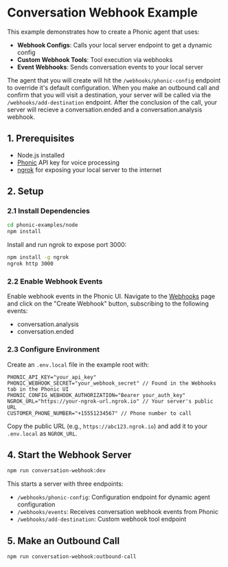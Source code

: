 # Conversation Webhook Example

This example demonstrates how to create a Phonic agent that uses:

- **Webhook Configs**: Calls your local server endpoint to get a dynamic config
- **Custom Webhook Tools**: Tool execution via webhooks  
- **Event Webhooks**: Sends conversation events to your local server

The agent that you will create will hit the `/webhooks/phonic-config` endpoint to override it's default configuration. When you make an outbound call and confirm that you will visit a destination, your server will be called via the `/webhooks/add-destination` endpoint. After the conclusion of the call, your server will recieve a conversation.ended and a conversation.analysis webhook.

## 1. Prerequisites

- Node.js installed
- [Phonic](https://phonic.co) API key for voice processing
- [ngrok](https://ngrok.com) for exposing your local server to the internet

## 2. Setup

### 2.1 Install Dependencies

```bash
cd phonic-examples/node
npm install
```

Install and run ngrok to expose port 3000:

```bash
npm install -g ngrok
ngrok http 3000
```

### 2.2 Enable Webhook Events

Enable webhook events in the Phonic UI. Navigate to the [Webhooks](https://phonic.co/webhooks) page and click on the "Create Webhook" button, subscribing to the following events:

- conversation.analysis
- conversation.ended

### 2.3 Configure Environment

Create an `.env.local` file in the example root with:

```dotenv
PHONIC_API_KEY="your_api_key"
PHONIC_WEBHOOK_SECRET="your_webhook_secret" // Found in the Webhooks tab in the Phonic UI
PHONIC_CONFIG_WEBHOOK_AUTHORIZATION="Bearer your_auth_key"
NGROK_URL="https://your-ngrok-url.ngrok.io" // Your server's public URL
CUSTOMER_PHONE_NUMBER="+15551234567" // Phone number to call
```

Copy the public URL (e.g., `https://abc123.ngrok.io`) and add it to your `.env.local` as `NGROK_URL`.

## 4. Start the Webhook Server

```bash
npm run conversation-webhook:dev
```

This starts a server with three endpoints:

- `/webhooks/phonic-config`: Configuration endpoint for dynamic agent configuration
- `/webhooks/events`: Receives conversation webhook events from Phonic
- `/webhooks/add-destination`: Custom webhook tool endpoint

## 5. Make an Outbound Call

```bash
npm run conversation-webhook:outbound-call
```

